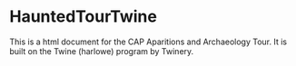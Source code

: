 # HauntedTourTwine

This is a html document for the CAP Aparitions and Archaeology Tour. It is built on the Twine (harlowe) program by Twinery. 
